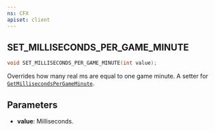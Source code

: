 ```yaml
---
ns: CFX
apiset: client
---
```

## SET_MILLISECONDS_PER_GAME_MINUTE

```c
void SET_MILLISECONDS_PER_GAME_MINUTE(int value);
```

Overrides how many real ms are equal to one game minute.
A setter for [`GetMillisecondsPerGameMinute`](#_0x2F8B4D1C595B11DB).

## Parameters
* **value**: Milliseconds.
